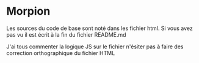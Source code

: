 # Morpion
Les sources du code de base sont noté dans les fichier html.
Si vous avez pas vu il est écrit à la fin du fichier README.md

J'ai tous commenter la logique JS sur le fichier n'ésiter pas à faire des correction orthographique du fichier HTML
